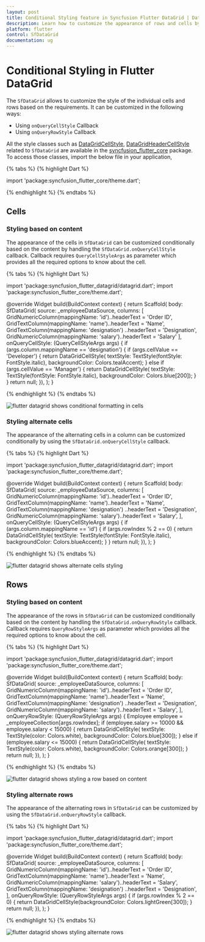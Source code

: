```yaml
---
layout: post
title: Conditional Styling feature in Syncfusion Flutter DataGrid | DataTable
description: Learn how to customize the appearance of rows and cells by using conditional styling feature in Syncfusion Flutter DataGrid.
platform: flutter
control: SfDataGrid
documentation: ug
---
```


# Conditional Styling in Flutter DataGrid

The `SfDataGrid` allows to customize the style of the individual cells and rows based on the requirements. It can be customized in the following ways:

* Using `onQueryCellStyle` Callback
* Using `onQueryRowStyle` Callback

All the style classes such as [DataGridCellStyle](https://pub.dev/documentation/syncfusion_flutter_core/latest/theme/DataGridCellStyle-class.html), [DataGridHeaderCellStyle](https://pub.dev/documentation/syncfusion_flutter_core/latest/theme/DataGridHeaderCellStyle-class.html) related to `SfDataGrid` are available in the [syncfusion_flutter_core](https://pub.dev/packages/syncfusion_flutter_core) package. To access those classes, import the below file in your application,

{% tabs %}
{% highlight Dart %} 

import 'package:syncfusion_flutter_core/theme.dart';

{% endhighlight %}
{% endtabs %}

## Cells

### Styling based on content

The appearance of the cells in `SfDataGrid` can be customized conditionally based on the content by handling the `SfDataGrid.onQueryCellStyle` callback. 
Callback requires `QueryCellStyleArgs` as parameter which provides all the required options to know about the cell.

{% tabs %}
{% highlight Dart %} 

import 'package:syncfusion_flutter_datagrid/datagrid.dart';
import 'package:syncfusion_flutter_core/theme.dart';

@override
Widget build(BuildContext context) {
  return Scaffold(
    body: SfDataGrid(
        source: _employeeDataSource,
        columns: <GridColumn>[
          GridNumericColumn(mappingName: 'id')..headerText = 'Order ID',
          GridTextColumn(mappingName: 'name')..headerText = 'Name',
          GridTextColumn(mappingName: 'designation')
            ..headerText = 'Designation',
          GridNumericColumn(mappingName: 'salary')..headerText = 'Salary'
        ],
        onQueryCellStyle: (QueryCellStyleArgs args) {
          if (args.column.mappingName == 'designation') {
            if (args.cellValue == 'Developer') {
              return DataGridCellStyle(
                  textStyle: TextStyle(fontStyle: FontStyle.italic),
                  backgroundColor: Colors.tealAccent);
            } else if (args.cellValue == 'Manager') {
              return DataGridCellStyle(
                  textStyle: TextStyle(fontStyle: FontStyle.italic),
                  backgroundColor: Colors.blue[200]);
            }
          }
          return null;
        }),
  );
}
    
{% endhighlight %}
{% endtabs %}

![flutter datagrid shows conditional formatting in cells](images/conditional-styling/flutter-datagrid-cells-styling-based-on-content.png)

### Styling alternate cells

The appearance of the alternating cells in a column can be customized conditionally by using the `SfDataGrid.onQueryCellStyle` callback.

{% tabs %}
{% highlight Dart %} 

import 'package:syncfusion_flutter_datagrid/datagrid.dart';
import 'package:syncfusion_flutter_core/theme.dart';

@override
Widget build(BuildContext context) {
  return Scaffold(
    body: SfDataGrid(
        source: _employeeDataSource,
        columns: <GridColumn>[
          GridNumericColumn(mappingName: 'id')..headerText = 'Order ID',
          GridTextColumn(mappingName: 'name')..headerText = 'Name',
          GridTextColumn(mappingName: 'designation')
            ..headerText = 'Designation',
          GridNumericColumn(mappingName: 'salary')..headerText = 'Salary',
        ],
        onQueryCellStyle: (QueryCellStyleArgs args) {
          if (args.column.mappingName == 'id') {
            if (args.rowIndex % 2 == 0) {
              return DataGridCellStyle(
                  textStyle: TextStyle(fontStyle: FontStyle.italic),
                  backgroundColor: Colors.blueAccent);
            }
          }
          return null;
        }),
  );
}
    
{% endhighlight %}
{% endtabs %}

![flutter datagrid shows alternate cells styling](images/conditional-styling/flutter-datagrid-alternate-cells-styling.png)

## Rows

### Styling based on content

The appearance of the rows in `SfDataGrid` can be customized conditionally based on the content by handling the `SfDataGrid.onQueryRowStyle` callback.
Callback requires `QueryRowStyleArgs` as parameter which provides all the required options to know about the cell.

{% tabs %}
{% highlight Dart %} 

import 'package:syncfusion_flutter_datagrid/datagrid.dart';
import 'package:syncfusion_flutter_core/theme.dart';
      
@override
Widget build(BuildContext context) {
  return Scaffold(
    body: SfDataGrid(
        source: _employeeDataSource,
        columns: <GridColumn>[
          GridNumericColumn(mappingName: 'id')..headerText = 'Order ID',
          GridTextColumn(mappingName: 'name')..headerText = 'Name',
          GridTextColumn(mappingName: 'designation')
            ..headerText = 'Designation',
          GridNumericColumn(mappingName: 'salary')..headerText = 'Salary',
        ],
        onQueryRowStyle: (QueryRowStyleArgs args) {
          Employee employee = _employeeCollection[args.rowIndex];
          if (employee.salary >= 10000 && employee.salary < 15000) {
            return DataGridCellStyle(
                textStyle: TextStyle(color: Colors.white),
                backgroundColor: Colors.blue[300]);
          } else if (employee.salary <= 15000) {
            return DataGridCellStyle(
                textStyle: TextStyle(color: Colors.white),
                backgroundColor: Colors.orange[300]);
          }
          return null;
        }),
  );
}
    
{% endhighlight %}
{% endtabs %}

![flutter datagrid shows styling a row based on content](images/conditional-styling/flutter-datagrid-rows-styling-based-on-content.png)

### Styling alternate rows

The appearance of the alternating rows in `SfDataGrid` can be customized by using the `SfDataGrid.onQueryRowStyle` callback.

{% tabs %}
{% highlight Dart %} 

import 'package:syncfusion_flutter_datagrid/datagrid.dart';
import 'package:syncfusion_flutter_core/theme.dart';

@override
Widget build(BuildContext context) {
  return Scaffold(
    body: SfDataGrid(
        source: _employeeDataSource,
        columns: <GridColumn>[
          GridNumericColumn(mappingName: 'id')..headerText = 'Order ID',
          GridTextColumn(mappingName: 'name')..headerText = 'Name',
          GridNumericColumn(mappingName: 'salary')..headerText = 'Salary',
          GridTextColumn(mappingName: 'designation')
            ..headerText = 'Designation',
        ],
        onQueryRowStyle: (QueryRowStyleArgs args) {
          if (args.rowIndex % 2 == 0) {
            return DataGridCellStyle(backgroundColor: Colors.lightGreen[300]);
          }
          return null;
        }),
  );
}

{% endhighlight %}
{% endtabs %}

![flutter datagrid shows styling alternate rows](images/conditional-styling/flutter-datagrid-alternate-rows-styling.png)